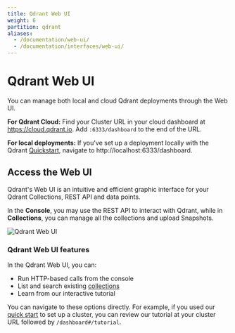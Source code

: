 ```yaml
---
title: Qdrant Web UI
weight: 6
partition: qdrant
aliases:
  - /documentation/web-ui/
  - /documentation/interfaces/web-ui/
---
```


# Qdrant Web UI

You can manage both local and cloud Qdrant deployments through the Web UI.

**For Qdrant Cloud:** Find your Cluster URL in your cloud dashboard at https://cloud.qdrant.io. Add `:6333/dashboard` to the end of the URL.

**For local deployments:** If you've set up a deployment locally with the Qdrant [Quickstart](/documentation/quick-start/), navigate to http://localhost:6333/dashboard. 

## Access the Web UI

Qdrant's Web UI is an intuitive and efficient graphic interface for your Qdrant Collections, REST API and data points.

In the **Console**, you may use the REST API to interact with Qdrant, while in **Collections**, you can manage all the collections and upload Snapshots. 

![Qdrant Web UI](/articles_data/qdrant-1.3.x/web-ui.png)

### Qdrant Web UI features

In the Qdrant Web UI, you can:

- Run HTTP-based calls from the console
- List and search existing [collections](/documentation/concepts/collections/)
- Learn from our interactive tutorial

You can navigate to these options directly. For example, if you used our 
[quick start](/documentation/quick-start/) to set up a cluster, you can review our tutorial at your cluster URL followed by `/dashboard#/tutorial`.
